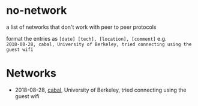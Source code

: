 # no-network
a list of networks that don't work with peer to peer protocols

format the entries as `[date] [tech], [location], [comment]` e.g.  
`2018-08-28, cabal, University of Berkeley, tried connecting using the guest wifi` 

# Networks
* 2018-08-28, [cabal](https://github.com/cabal-club/cabal/), University of Berkeley, tried connecting using the guest wifi
